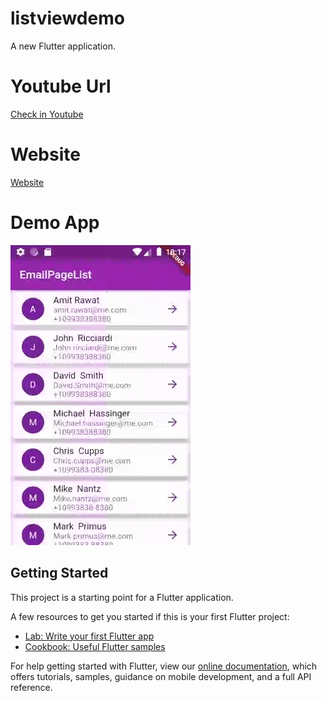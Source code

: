 # listviewdemo

A new Flutter application.


# Youtube Url
[Check in Youtube ](https://www.youtube.com/channel/UCoM4C00Gx4UCYhXTNVfvBOQ)


# Website
[Website ](https://programmingcodetech.blogspot.com/)


# Demo App
![](images/device-2020-06-02-221725.gif)

## Getting Started

This project is a starting point for a Flutter application.

A few resources to get you started if this is your first Flutter project:

- [Lab: Write your first Flutter app](https://flutter.dev/docs/get-started/codelab)
- [Cookbook: Useful Flutter samples](https://flutter.dev/docs/cookbook)

For help getting started with Flutter, view our
[online documentation](https://flutter.dev/docs), which offers tutorials,
samples, guidance on mobile development, and a full API reference.
